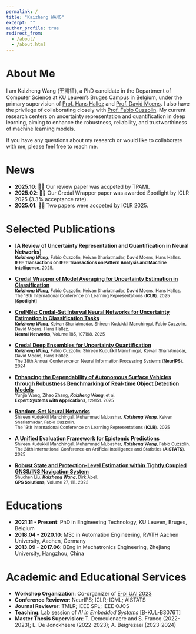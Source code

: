 ```yaml
---
permalink: /
title: "Kaizheng WANG"
excerpt: ""
author_profile: true
redirect_from: 
  - /about/
  - /about.html
---
```


<!-- {% if site.google_scholar_stats_use_cdn %}
{% assign gsDataBaseUrl = "https://cdn.jsdelivr.net/gh/" | append: site.repository | append: "@" %}
{% else %}
{% assign gsDataBaseUrl = "https://raw.githubusercontent.com/" | append: site.repository | append: "/" %}
{% endif %}
{% assign url = gsDataBaseUrl | append: "google-scholar-stats/gs_data_shieldsio.json" %} -->



<!-- <span class='anchor' id='about-me'></span>-->

# About Me
<!-- I am Kaizheng Wang (王凯征), a PhD candidate in the Department of Computer Science at KU Leuven’s Bruges Campus in Belgium, under the primary supervision of [Prof. Hans Hallez](https://www.kuleuven.be/wieiswie/en/person/00080562) and co-supervision from [Prof. David Moens](https://www.kuleuven.be/wieiswie/en/person/00012025) and [Dr. Keivan Shariatmadar](https://www.kuleuven.be/wieiswie/en/person/00115080). I also have the privilege of collaborating closely with [Prof. Fabio Cuzzolin](https://www.brookes.ac.uk/profiles/staff/fabio-cuzzolin). My current research centers on uncertainty representation and quantification in deep learning, aiming to enhance the robustness, reliability, and interpretability of machine learning models.-->
I am Kaizheng Wang (王凯征), a PhD candidate in the Department of Computer Science at KU Leuven’s Bruges Campus in Belgium, under the primary supervision of [Prof. Hans Hallez](https://www.kuleuven.be/wieiswie/en/person/00080562) and [Prof. David Moens](https://www.kuleuven.be/wieiswie/en/person/00012025). I also have the privilege of collaborating closely with [Prof. Fabio Cuzzolin](https://www.brookes.ac.uk/profiles/staff/fabio-cuzzolin). My current research centers on uncertainty representation and quantification in deep learning, aiming to enhance the robustness, reliability, and trustworthiness of machine learning models. 

If you have any questions about my research or would like to collaborate with me, please feel free to reach me.

# News
- **2025.10**: 🎉🎉 Our review paper was accpeted by TPAMI.
- **2025.02**: 🎉🎉 Our Credal Wrapper paper was awarded Spotlight by ICLR 2025 (3.3% acceptance rate).
- **2025.01**: 🎉🎉 Two papers were accpeted by ICLR 2025.


# Selected Publications
- [**A Review of Uncertainty Representation and Quantification in Neural Networks**]<br>
  <small>
  _**Kaizheng Wang**_, Fabio Cuzzolin, Keivan Shariatmadar, David Moens, Hans Hallez.<br>
  **IEEE Transactions on IEEE Transactions on Pattern Analysis and Machine Intelligence**, 2025. <br>
  </small>
- [**Credal Wrapper of Model Averaging for Uncertainty Estimation in Classification**](https://openreview.net/forum?id=cv2iMNWCsh)<br>
  <small>
  _**Kaizheng Wang**_, Fabio Cuzzolin, Keivan Shariatmadar, David Moens, Hans Hallez.<br>
  The 13th International Conference on Learning Representations (**ICLR**). 2025 \[**Spotlight**\]<br>
  </small>
- [**CreINNs: Credal-Set Interval Neural Networks for Uncertainty Estimation in Classification Tasks**](https://www.sciencedirect.com/science/article/pii/S0893608025000772)<br>
  <small>
  _**Kaizheng Wang**_, Keivan Shariatmadar, Shireen Kudukkil Manchingal, Fabio Cuzzolin, David Moens, Hans Hallez.<br>
  **Neural Networks**, Volume 185, 107198. 2025<br>
  </small>
- [**Credal Deep Ensembles for Uncertainty Quantification**](https://proceedings.neurips.cc/paper_files/paper/2024/hash/911fc798523e7d4c2e9587129fcf88fc-Abstract-Conference.html)<br>
  <small>
  _**Kaizheng Wang**_, Fabio Cuzzolin, Shireen Kudukkil Manchingal, Keivan Shariatmadar, David Moens, Hans Hallez.<br>
  The 38th Annual Conference on Neural Information Processing Systems (**NeurIPS**). 2024<br>
  </small>

- [**Enhancing the Dependability of Autonomous Surface Vehicles through Robustness Benchmarking of Real-time Object Detection Models**](https://doi.org/10.1016/j.eswa.2025.129151)<br>
  <small>
  Yunjia Wang; Zihao Zhang, _**Kaizheng Wang**_, et al.<br>
  **Expert Systems with Applications**, 129151. 2025<br>
  </small>
  
- [**Random-Set Neural Networks**](https://openreview.net/forum?id=pdjkikvCch)<br>
  <small>
  Shireen Kudukkil Manchingal, Muhammad Mubashar, _**Kaizheng Wang**_, Keivan Shariatmadar, Fabio Cuzzolin.<br>
  The 13th International Conference on Learning Representations (**ICLR**). 2025<br>
  </small>
- [**A Unified Evaluation Framework for Epistemic Predictions**](https://openreview.net/forum?id=kXC0Sdf8KN)<br>
  <small>
  Shireen Kudukkil Manchingal, Muhammad Mubashar, _**Kaizheng Wang**_, Fabio Cuzzolin.<br>
  The 28th International Conference on Artificial Intelligence and Statistics (**AISTATS**). 2025<br>
  </small>


- [**Robust State and Protection-Level Estimation within Tightly Coupled GNSS/INS Navigation System**](https://doi.org/10.1007/s10291-023-01447-z)<br>
  <small>
  Shuchen Liu, _**Kaizheng Wang**_, Dirk Abel.<br>
  **GPS Solutions**, Volume 27, 111. 2023<br>
  </small>


# Educations
- **2021.11 - Present**: PhD in Engineering Technology, KU Leuven, Bruges, Belgium
- **2018.04 - 2020.10**: MSc in Automation Engineering, RWTH Aachen University, Aachen, Germany
- **2013.09 - 2017.06**: BEng in Mechatronics Engineering, Zhejiang University, Hangzhou, China


# Academic and Educational Services
- **Workshop Organization**: Co-organizer of [E-pi UAI 2023](https://sites.google.com/view/epi-workshop-uai-2023/home?authuser=0)
- **Conference Reviewer**: NeurIPS; ICLR; ICML; AISTATS
- **Journal Reviewer**: TMLR; IEEE SPL; IEEE OJCS
- **Teaching**: Lab session of *AI in Embedded Systems* \[B-KUL-B3076T\]
- **Master Thesis Supervision**: T. Demeulenaere and S. Francq (2022-2023); L. De Jonckheere (2022-2023); A. Beigrezaei (2023-2024)

 